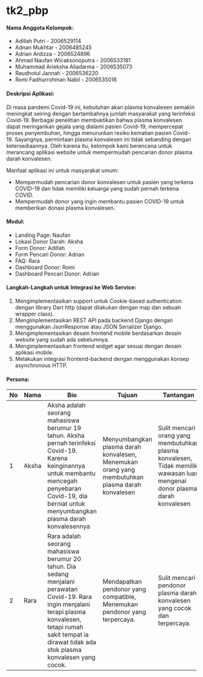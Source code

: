# tk2_pbp

#### Nama Anggota Kelompok:

- Adillah Putri - 2006529114
- Adnan Mukhtar - 2006485245
- Adrian Ardizza - 2006524896
- Ahmad Naufan Wicaksonoputra - 2006533181
- Muhammad Arieksha Aliadarma - 2006535073
- Raudhotul Jannah - 2006536220
- Romi Fadhurrohman Nabil - 2006535016

#### Deskripsi Aplikasi:

Di masa pandemi Covid-19 ini, kebutuhan akan plasma konvalesen semakin meningkat seiring dengan bertambahnya jumlah masyarakat yang terinfeksi Covid-19. Berbagai penelitian membuktikan bahwa plasma konvalesen dapat meringankan gejala yang dialami pasien Covid-19, mempercepat proses penyembuhan, hingga menurunkan resiko kematian pasien Covid-19. Sayangnya, permintaan plasma konvalesen ini tidak sebanding dengan ketersediaannya. Oleh karena itu, kelompok kami berencana untuk merancang aplikasi website untuk mempermudah pencarian donor plasma darah konvalesen.

Manfaat aplikasi ini untuk masyarakat umum:

- Mempermudah pencarian donor konvalesen untuk pasien yang terkena COVID-19 dan tidak memiliki keluarga yang sudah pernah terkena COVID.
- Mempermudah donor yang ingin membantu pasien COVID-19 untuk memberikan donasi plasma konvalesen.

#### Modul:

- Landing Page: Naufan
- Lokasi Donor Darah: Aksha
- Form Donor: Adillah
- Form Pencari Donor: Adnan
- FAQ: Rara
- Dashboard Donor: Romi
- Dashboard Pencari Donor: Adrian

#### Langkah-Langkah untuk Integrasi ke Web Service:

1. Mengimplementasikan support untuk Cookie-based authentication dengan library Dart http (dapat dilakukan dengan map dan sebuah wrapper class).
2. Mengimplementasikan REST API pada backend Django dengan menggunakan JsonResponse atau JSON Serializer Django.
3. Mengimplementasikan desain frontend mobile berdasarkan desain website yang sudah ada sebelumnya.
4. Mengimplementasikan frontend widget agar sesuai dengan desain aplikasi mobile.
5. Melakukan integrasi frontend-backend dengan menggunakan konsep asynchronous HTTP.

#### Persona:

| No  | Nama  | Bio                                                                                                                                                                                                                       | Tujuan                                                                                          | Tantangan                                                                                                                  |
| --- | ----- | ------------------------------------------------------------------------------------------------------------------------------------------------------------------------------------------------------------------------- | ----------------------------------------------------------------------------------------------- | -------------------------------------------------------------------------------------------------------------------------- |
| 1   | Aksha | Aksha adalah seorang mahasiswa berumur 19 tahun. Aksha pernah terinfeksi Covid-19. Karena keinginannya untuk membantu mencegah penyebaran Covid-19, dia berniat untuk menyumbangkan plasma darah konvalesennya            | Menyumbangkan plasma darah konvalesen, Menemukan orang yang membutuhkan plasma darah konvalesen | Sulit mencari orang yang membutuhkan plasma konvalesen, Tidak memiliki wawasan luas mengenai donor plasma darah konvalesen |
| 2   | Rara  | Rara adalah seorang mahasiswa berumur 20 tahun. Dia sedang menjalani perawatan Covid-19. Rara ingin menjalani terapi plasma konvalesen, tetapi rumah sakit tempat ia dirawat tidak ada stok plasma konvalesen yang cocok. | Mendapatkan pendonor yang compatible, Menemukan pendonor yang terpercaya.                       | Sulit mencari pendonor plasma darah konvalesen yang cocok dan terpercaya.                                                  |
